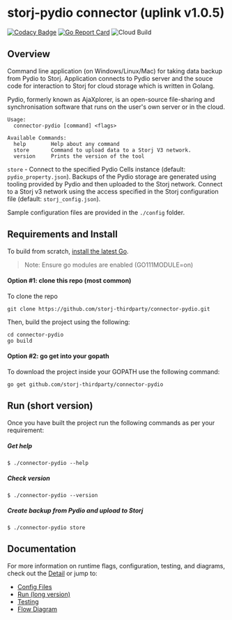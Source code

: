 # storj-pydio connector (uplink v1.0.5)

[![Codacy Badge](https://api.codacy.com/project/badge/Grade/08bff44c00e44a55b4680909c7052127)](https://app.codacy.com/gh/storj-thirdparty/connector-pydio?utm_source=github.com&utm_medium=referral&utm_content=storj-thirdparty/connector-pydio&utm_campaign=Badge_Grade_Dashboard)
[![Go Report Card](https://goreportcard.com/badge/github.com/storj-thirdparty/connector-pydio)](https://goreportcard.com/report/github.com/storj-thirdparty/connector-pydio)
![Cloud Build](https://storage.googleapis.com/storj-utropic-services-badges/builds/connector-pydio/branches/master.svg)


## Overview

Command line application (on Windows/Linux/Mac) for taking data backup from Pydio to Storj. Application connects to Pydio server and the souce code for interaction to Storj for cloud storage which is written in Golang.

Pydio, formerly known as AjaXplorer, is an open-source file-sharing and synchronisation software that runs on the user's own server or in the cloud.

```
Usage:
  connector-pydio [command] <flags>

Available Commands:
  help        Help about any command
  store       Command to upload data to a Storj V3 network.
  version     Prints the version of the tool
```  
  
```store``` - Connect to the specified Pydio Cells instance (default: ```pydio_property.json```). Backups of the Pydio storage are generated using tooling provided by Pydio and then uploaded to the Storj network. Connect to a Storj v3 network using the access specified in the Storj configuration file (default: ```storj_config.json```).


Sample configuration files are provided in the ```./config``` folder.

## Requirements and Install
To build from scratch, [install the latest Go](https://golang.org/doc/install#install).

> Note: Ensure go modules are enabled (GO111MODULE=on)

#### Option #1: clone this repo (most common)
To clone the repo
```
git clone https://github.com/storj-thirdparty/connector-pydio.git
```
Then, build the project using the following:
```
cd connector-pydio
go build
```
#### Option #2: go get into your gopath
To download the project inside your GOPATH use the following command:
```
go get github.com/storj-thirdparty/connector-pydio
```
## Run (short version)
Once you have built the project run the following commands as per your requirement:

##### Get help
```
$ ./connector-pydio --help
```
##### Check version
```
$ ./connector-pydio --version
```
##### Create backup from Pydio and upload to Storj
```
$ ./connector-pydio store
```
## Documentation
For more information on runtime flags, configuration, testing, and diagrams, check out the [Detail](//github.com/storj-thirdparty/connector-pydio/wiki/) or jump to:
* [Config Files](//github.com/storj-thirdparty/connector-pydio/wiki/#config-files)
* [Run (long version)](//github.com/storj-thirdparty/connector-pydio/wiki/#run)
* [Testing](//github.com/storj-thirdparty/connector-pydio/wiki/#testing)
* [Flow Diagram](//github.com/storj-thirdparty/connector-pydio/wiki/#flow-diagram)
